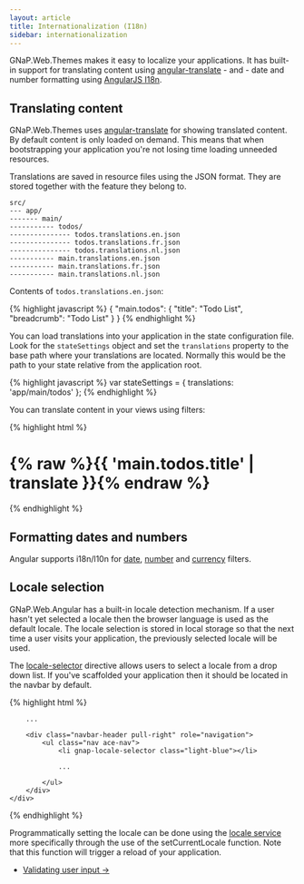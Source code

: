 ```yaml
---
layout: article
title: Internationalization (I18n)
sidebar: internationalization
---
```


GNaP.Web.Themes makes it easy to localize your applications. It has built-in support for translating content using [angular-translate](http://angular-translate.github.io) - and - date and number formatting using [AngularJS I18n](https://docs.angularjs.org/guide/i18n).

## Translating content

GNaP.Web.Themes uses [angular-translate](http://angular-translate.github.io) for showing translated content. By default content is only loaded on demand. This means that when bootstrapping your application you're not losing time loading unneeded resources.

Translations are saved in resource files using the JSON format. They are stored together with the feature they belong to. 

    src/
    --- app/
    ------- main/
    ----------- todos/
    --------------- todos.translations.en.json
    --------------- todos.translations.fr.json
    --------------- todos.translations.nl.json
    ----------- main.translations.en.json
    ----------- main.translations.fr.json
    ----------- main.translations.nl.json

Contents of `todos.translations.en.json`:

{% highlight javascript %}
{
    "main.todos":  {
        "title": "Todo List",
        "breadcrumb": "Todo List"
    }
}
{% endhighlight %}

You can load translations into your application in the state configuration file. Look for the `stateSettings` object and set the `translations` property to the base path where your translations are located. Normally this would be the path to your state relative from the application root.

{% highlight javascript %}
var stateSettings = {
    translations: 'app/main/todos'
};
{% endhighlight %}

You can translate content in your views using filters:

{% highlight html %}
<div class="page-header">
    <h1>
        {% raw %}{{ 'main.todos.title' | translate }}{% endraw %}
    </h1>
</div>
{% endhighlight %}
    
## Formatting dates and numbers

Angular supports i18n/l10n for [date](https://docs.angularjs.org/api/ng/filter/date), [number](https://docs.angularjs.org/api/ng/filter/number) and [currency](https://docs.angularjs.org/api/ng/filter/currency) filters.

## Locale selection

GNaP.Web.Angular has a built-in locale detection mechanism. If a user hasn't yet selected a locale then the browser language is used as the default locale. The locale selection is stored in local storage so that the next time a user visits your application, the previously selected locale will be used.

The [locale-selector](https://github.com/infrabel/GNaP.Web.Themes/blob/ca95ab7f2cb55e7405c492bc43d43269eec9aac5/custom/gnap-angular/js/develop/gnap/locale-selector.directive.js) directive allows users to select a locale from a drop down list. If you've scaffolded your application then it should be located in the navbar by default.

{% highlight html %}
<div class="navbar navbar-default" id="navbar">
    <div class="navbar-container" id="navbar-container">

        ...
        
        <div class="navbar-header pull-right" role="navigation">
            <ul class="nav ace-nav">
                <li gnap-locale-selector class="light-blue"></li>
                
                ...

            </ul>
        </div>
    </div>
</div>
{% endhighlight %}

Programmatically setting the locale can be done using the [locale service](https://github.com/infrabel/GNaP.Web.Themes/blob/61ecd0a82c6156a8d995f6aea75e33c4c3e97bc7/custom/gnap-angular/js/develop/gnap/locale.service.js) more specifically through the use of the setCurrentLocale function. Note that this function will trigger a reload of your application.

<nav>
  <ul class="pager">
    <li class="next"><a href="/validating-user-input">Validating user input <span aria-hidden="true">&rarr;</span></a></li>
  </ul>
</nav>